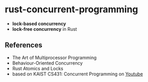 # rust-concurrent-programming
- **lock-based concurrency**
- **lock-free concurrency**
in Rust
## References
- The Art of Multiprocessor Programming
- Behaviour-Oriented Concurrency
- Rust Atomics and Locks
- based on KAIST CS431: Concurrent Programming on [Youtube](https://www.youtube.com/@kaistconcurrencyandparalle5042)
